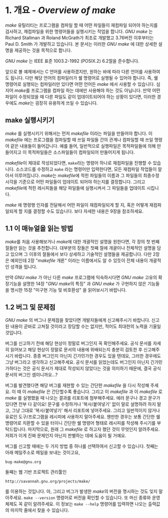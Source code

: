 # 1. 개요 - _Overview of make_

*make* 유틸리티는 프로그램을 컴파일 할 때 어떤 파일들이 재컴파일 되어야 하는지를 검사하고, 재컴파일을 위한 명령어들을 실행시키는 작업을 합니다.
*GNU make* 는 Richard Stallman 과 Roland McGrath가 최초로 개발했고 3.76버전 이후부터는 Paul D. Smith 가 개발하고 있습니다.
본 문서는 이러한 *GNU make* 에 대한 상세한 설명을 제공하는 것을 목적으로 합니다.

*GNU make* 는 IEEE 표준 1003.2-1992 (POSIX.2) 6.2절을 준수합니다.

앞으로 볼 예제에서는 C 언어를 사용하겠지만, 원하는 바에 따라 다른 언어를 사용하여도 됩니다. 다만 해당 언어의 컴파일러가 쉘 명령어로 실행될 수 있어야 합니다.
즉, 쉘 명령어로 실행되는 컴파일러만 있다면 어떤 언어든 *make* 에서 사용할 수 있습니다.
심지어 *make*를 프로그램을 컴파일 하는 데에만 사용해야 하는 것도 아닙니다.
만약 어떤 파일이 수정되었을 때 다른 파일도 같이 업데이트되어야 하는 상황이 있다면, 이러한 경우에도 *make*는 굉장히 유용하게 쓰일 수 있습니다.

## make 실행시키기

*make* 를 실행시키기 위해서는 먼저 *makefile* 이라는 파일을 만들어야 합니다. 이 *makefile* 에는 프로그램을 컴파일할 때 쓰일 파일들 간의 관계나 컴파일할 때 쓰일 명령어 같은 내용들이 들어갑니다.
예를 들어, 일반적으로 실행파일은 목적파일들에 의해 만들어지고 이 목적파일들은 소스파일들이 컴파일되어 만들어지게 됩니다.

*makefile*이 제대로 작성되었다면, `make`라는 명령어 하나로 재컴파일을 진행할 수 있습니다. 소스코드를 수정하고 `make` 라는 명령어만 입력한다면, 모든 재컴파일 작업들이 알아서 이루어집니다.
*make*는 *makefile*에 적힌 파일들의 이름과 그 파일들의 최종수정시각을 기준으로 어떤 파일들이 업데이트 되어야 하는지를 결정합니다.
그리고 *makefile*에 적힌 레시피들을 해당 파일들에 실행시켜서 그 파일들을 업데이트 시킵니다.

*make* 에 명령행 인자를 전달해서 어떤 파일이 재컴파일되게 할 지, 혹은 어떻게 재컴파일되게 할 지를 결정할 수도 있습니다. 보다 자세한 내용은 9장을 참조하세요.

## 1.1 이 매뉴얼을 읽는 방법
*make*를 처음 사용해보거나 *make*에 대한 개괄적인 설명을 원한다면, 각 장의 첫 번째 절들만 읽는 것을 추천합니다.
대부분의 장들은 첫째 절에 개괄이나 전체적인 설명을 담고 있으며 그 이후의 절들에서 보다 상세하고 기술적인 설명들을 제공합니다.
다만 2장은 예외인데 2장 "*makefile* 개론" 이라는 이름에서도 알 수 있듯이 전체 내용이 개괄적인 성격을 띱니다.

만약 *GNU make* 가 아닌 다른 *make* 프로그램에 익숙하시다면 *GNU make* 고유의 확장기능을 설명한 14장 "*GNU make*의 특징" 과 *GNU make* 가 구현하지 않은 기능들을 명시한 15장 "미구현 기능 및 비호환성" 을 읽어보시기 바랍니다.

## 1.2 버그 및 문제점
*GNU make* 의 버그나 문제점을 찾았다면 개발자들에게 신고해주시기 바랍니다. 신고된 내용이 곧바로 고쳐질 것이라고 장담할 수는 없지만, 적어도 최대한의 노력을 기울일 것입니다.

버그를 신고하기 전에 해당 현상이 정말로 버그인지 꼭 확인해주세요. 공식 문서를 자세히 읽어보고 해당 현상이 정말로 문서의 내용에 위배되는지 충분히 검토한 후 신고해주시기 바랍니다.
종종 버그인지 아닌지 긴가민가한 경우도 있을 텐데요, 그러한 경우에도 그냥 버그라고 생각하고 신고해주세요.
공식 문서를 읽었는데도 버그인지 아닌지 긴가민가하다는 것은 공식 문서가 제대로 작성되지 않았다는 것을 의미하기 때문에, 결국 공식 문서의 버그인 셈이니까요...?

버그를 발견했다면 해당 버그를 재현할 수 있는 간단한 *makefile* 을 다시 작성해 주세요.
이 때 이 *makefile* 은 간단할수록 좋습니다.
그리고 이 *makefile* 과 이 *makefile* 로 *make* 를 실행했을 때 나오는 결과를 리포트에 첨부해주세요.
에러 문구나 경고 문구가 있다면 전부 다 같이요!
문구를 수정하거나 '복사/붙여넣기' 없이 말로 설명하려 하지 말고, 그냥 그대로 '복사/붙여넣기' 해서 리포트에 넣어주세요.
그리고 일반적이지 않거나 유료인 도구/프로그램을 레시피에 사용하지 말아주세요. 웬만한 경우는 보통 간단한 쉘 명령어로 치환할 수 있을 터이니 간단한 쉘 명령어 형태로 레시피를 작성해 주시기를 부탁드립니다.
마지막으로, 원래 그 *makefile* 로 하고자 했던 것이 무엇인지 알려주세요. 저희가 이게 진짜 문제인지 아닌지 판별하는 데에 도움이 될 거예요.

버그를 신고할 때에는 두 가지 방법 중 하나를 선택하여서 신고할 수 있습니다.
첫째는 아래 메일주소로 메일을 보내는 것이고요,
```
bug-make@gnu.org
```
둘째는 웹 기반 프로젝트 관리툴인
```
http://savannah.gnu.org/projects/make/
```
를 이용하는 것입니다.
아, 그리고 버그가 발생한 *make*의 버전을 명시하는 것도 잊지 말아주세요. `make --version` 명령어로 버전을 확인할 수 있습니다.
또 머신 종류와 운영체제도 꼭 같이 알려주세요. 이 정보는 `make --help` 명령어를 입력하면 나오는 출력값의 마지막 줄에서 찾을 수 있습니다.
